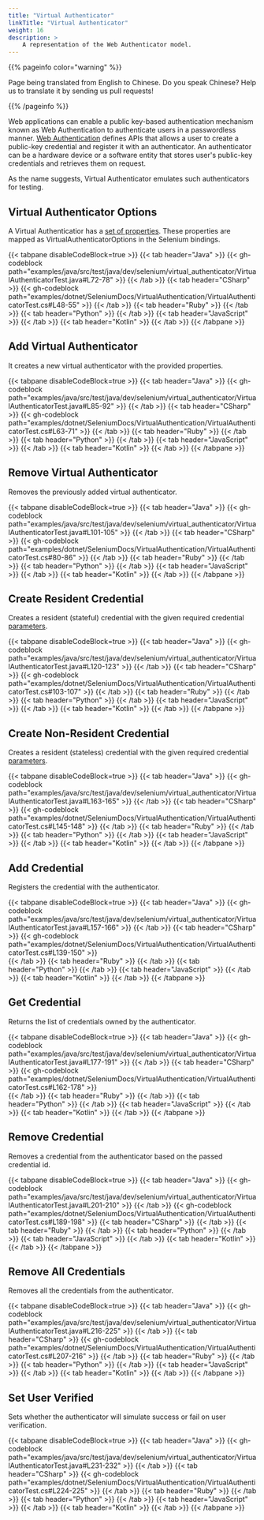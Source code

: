 ```yaml
---
title: "Virtual Authenticator"
linkTitle: "Virtual Authenticator"
weight: 16
description: >
    A representation of the Web Authenticator model.
---
```


{{% pageinfo color="warning" %}}
<p class="lead">
   <i class="fas fa-language display-4"></i>
   Page being translated from
   English to Chinese. Do you speak Chinese? Help us to translate
   it by sending us pull requests!
</p>
{{% /pageinfo %}}

Web applications can enable a public key-based authentication mechanism known as Web Authentication to authenticate users in a passwordless manner. 
[Web Authentication](https://www.w3.org/TR/webauthn-2/) defines APIs that allows a user to create a public-key credential and register it with an authenticator. 
An authenticator can be a hardware device or a software entity that stores user's public-key credentials and retrieves them on request. 

As the name suggests, Virtual Authenticator emulates such authenticators for testing.

## Virtual Authenticator Options

A Virtual Authenticatior has a [set of properties](https://www.w3.org/TR/webauthn-2/#sctn-automation-virtual-authenticators).
These properties are mapped as VirtualAuthenticatorOptions in the Selenium bindings.

{{< tabpane disableCodeBlock=true >}}
{{< tab header="Java" >}}
{{< gh-codeblock path="examples/java/src/test/java/dev/selenium/virtual_authenticator/VirtualAuthenticatorTest.java#L72-78" >}}
{{< /tab >}}
{{< tab header="CSharp" >}}
{{< gh-codeblock path="examples/dotnet/SeleniumDocs/VirtualAuthentication/VirtualAuthenticatorTest.cs#L48-55" >}}
{{< /tab >}}
{{< tab header="Ruby" >}}
{{< /tab >}}
{{< tab header="Python" >}}
{{< /tab >}}
{{< tab header="JavaScript" >}}
{{< /tab >}}
{{< tab header="Kotlin" >}}
{{< /tab >}}
{{< /tabpane >}}


## Add Virtual Authenticator

It creates a new virtual authenticator with the provided properties.

{{< tabpane disableCodeBlock=true >}}
{{< tab header="Java" >}}
{{< gh-codeblock path="examples/java/src/test/java/dev/selenium/virtual_authenticator/VirtualAuthenticatorTest.java#L85-92" >}}
{{< /tab >}}
{{< tab header="CSharp" >}}
{{< gh-codeblock path="examples/dotnet/SeleniumDocs/VirtualAuthentication/VirtualAuthenticatorTest.cs#L63-71" >}}
{{< /tab >}}
{{< tab header="Ruby" >}}
{{< /tab >}}
{{< tab header="Python" >}}
{{< /tab >}}
{{< tab header="JavaScript" >}}
{{< /tab >}}
{{< tab header="Kotlin" >}}
{{< /tab >}}
{{< /tabpane >}}

## Remove Virtual Authenticator

Removes the previously added virtual authenticator.

{{< tabpane disableCodeBlock=true >}}
{{< tab header="Java" >}}
{{< gh-codeblock path="examples/java/src/test/java/dev/selenium/virtual_authenticator/VirtualAuthenticatorTest.java#L101-105" >}}
{{< /tab >}}
{{< tab header="CSharp" >}}
{{< gh-codeblock path="examples/dotnet/SeleniumDocs/VirtualAuthentication/VirtualAuthenticatorTest.cs#80-86" >}}
{{< /tab >}}
{{< tab header="Ruby" >}}
{{< /tab >}}
{{< tab header="Python" >}}
{{< /tab >}}
{{< tab header="JavaScript" >}}
{{< /tab >}}
{{< tab header="Kotlin" >}}
{{< /tab >}}
{{< /tabpane >}}

## Create Resident Credential

Creates a resident (stateful) credential with the given required credential [parameters](https://w3c.github.io/webauthn/#sctn-automation-add-credential). 

{{< tabpane disableCodeBlock=true >}}
{{< tab header="Java" >}}
{{< gh-codeblock path="examples/java/src/test/java/dev/selenium/virtual_authenticator/VirtualAuthenticatorTest.java#L120-123" >}}
{{< /tab >}}
{{< tab header="CSharp" >}}
{{< gh-codeblock path="examples/dotnet/SeleniumDocs/VirtualAuthentication/VirtualAuthenticatorTest.cs#103-107" >}}
{{< /tab >}}
{{< tab header="Ruby" >}}
{{< /tab >}}
{{< tab header="Python" >}}
{{< /tab >}}
{{< tab header="JavaScript" >}}
{{< /tab >}}
{{< tab header="Kotlin" >}}
{{< /tab >}}
{{< /tabpane >}}

## Create Non-Resident Credential 

Creates a resident (stateless) credential with the given required credential [parameters](https://w3c.github.io/webauthn/#sctn-automation-add-credential). 

{{< tabpane disableCodeBlock=true >}}
{{< tab header="Java" >}}
{{< gh-codeblock path="examples/java/src/test/java/dev/selenium/virtual_authenticator/VirtualAuthenticatorTest.java#L163-165" >}}
{{< /tab >}}
{{< tab header="CSharp" >}}
{{< gh-codeblock path="examples/dotnet/SeleniumDocs/VirtualAuthentication/VirtualAuthenticatorTest.cs#L145-148" >}}
{{< /tab >}}
{{< tab header="Ruby" >}}
{{< /tab >}}
{{< tab header="Python" >}}
{{< /tab >}}
{{< tab header="JavaScript" >}}
{{< /tab >}}
{{< tab header="Kotlin" >}}
{{< /tab >}}
{{< /tabpane >}}

## Add Credential

Registers the credential with the authenticator. 

{{< tabpane disableCodeBlock=true >}}
{{< tab header="Java" >}}
{{< gh-codeblock path="examples/java/src/test/java/dev/selenium/virtual_authenticator/VirtualAuthenticatorTest.java#L157-166" >}}
{{< /tab >}}
{{< tab header="CSharp" >}}
{{< gh-codeblock path="examples/dotnet/SeleniumDocs/VirtualAuthentication/VirtualAuthenticatorTest.cs#L139-150" >}}   
{{< /tab >}}
{{< tab header="Ruby" >}}
{{< /tab >}}
{{< tab header="Python" >}}
{{< /tab >}}
{{< tab header="JavaScript" >}}
{{< /tab >}}
{{< tab header="Kotlin" >}}
{{< /tab >}}
{{< /tabpane >}}

## Get Credential

Returns the list of credentials owned by the authenticator.

{{< tabpane disableCodeBlock=true >}}
{{< tab header="Java" >}}
{{< gh-codeblock path="examples/java/src/test/java/dev/selenium/virtual_authenticator/VirtualAuthenticatorTest.java#L177-191" >}}
{{< /tab >}}
{{< tab header="CSharp" >}}
{{< gh-codeblock path="examples/dotnet/SeleniumDocs/VirtualAuthentication/VirtualAuthenticatorTest.cs#L162-178" >}}  
{{< /tab >}}
{{< tab header="Ruby" >}}
{{< /tab >}}
{{< tab header="Python" >}}
{{< /tab >}}
{{< tab header="JavaScript" >}}
{{< /tab >}}
{{< tab header="Kotlin" >}}
{{< /tab >}}
{{< /tabpane >}}


## Remove Credential

 Removes a credential from the authenticator based on the passed credential id.

{{< tabpane disableCodeBlock=true >}}
{{< tab header="Java" >}}
{{< gh-codeblock path="examples/java/src/test/java/dev/selenium/virtual_authenticator/VirtualAuthenticatorTest.java#L201-210" >}}
{{< /tab >}}
{{< gh-codeblock path="examples/dotnet/SeleniumDocs/VirtualAuthentication/VirtualAuthenticatorTest.cs#L189-198" >}} 
{{< tab header="CSharp" >}}
{{< /tab >}}
{{< tab header="Ruby" >}}
{{< /tab >}}
{{< tab header="Python" >}}
{{< /tab >}}
{{< tab header="JavaScript" >}}
{{< /tab >}}
{{< tab header="Kotlin" >}}
{{< /tab >}}
{{< /tabpane >}}


## Remove All Credentials

Removes all the credentials from the authenticator.

{{< tabpane disableCodeBlock=true >}}
{{< tab header="Java" >}}
{{< gh-codeblock path="examples/java/src/test/java/dev/selenium/virtual_authenticator/VirtualAuthenticatorTest.java#L216-225" >}}
{{< /tab >}}
{{< tab header="CSharp" >}}
{{< gh-codeblock path="examples/dotnet/SeleniumDocs/VirtualAuthentication/VirtualAuthenticatorTest.cs#L207-216" >}} 
{{< /tab >}}
{{< tab header="Ruby" >}}
{{< /tab >}}
{{< tab header="Python" >}}
{{< /tab >}}
{{< tab header="JavaScript" >}}
{{< /tab >}}
{{< tab header="Kotlin" >}}
{{< /tab >}}
{{< /tabpane >}}

## Set User Verified

Sets whether the authenticator will simulate success or fail on user verification.

{{< tabpane disableCodeBlock=true >}}
{{< tab header="Java" >}}
{{< gh-codeblock path="examples/java/src/test/java/dev/selenium/virtual_authenticator/VirtualAuthenticatorTest.java#L231-232" >}}
{{< /tab >}}
{{< tab header="CSharp" >}}
{{< gh-codeblock path="examples/dotnet/SeleniumDocs/VirtualAuthentication/VirtualAuthenticatorTest.cs#L224-225" >}} 
{{< /tab >}}
{{< tab header="Ruby" >}}
{{< /tab >}}
{{< tab header="Python" >}}
{{< /tab >}}
{{< tab header="JavaScript" >}}
{{< /tab >}}
{{< tab header="Kotlin" >}}
{{< /tab >}}
{{< /tabpane >}}